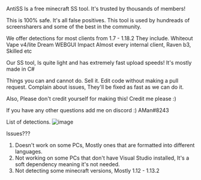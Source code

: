 AntiSS Is a free minecraft SS tool.
It's trusted by thousands of members!

This is 100% safe. It's all false positives.
This tool is used by hundreads of screensharers and some of the best in the community.

We offer detections for most clients from 1.7 - 1.18.2
They include.
Whiteout
Vape v4/lite
Dream WEBGUI
Impact
Almost every internal client, Raven b3, Skilled etc

Our SS tool, Is quite light and has extremely fast upload speeds!
It's mostly made in C#

Things you can and cannot do.
Sell it.
Edit code without making a pull request.
Complain about issues, They'll be fixed as fast as we can do it.

Also, Please don't credit yourself for making this! 
Credit me please :)

If you have any other questions add me on discord :)
AMan#8243

List of detections.
![image](https://user-images.githubusercontent.com/106023701/169703043-005f864b-c290-4e67-aa6b-95c8f59b82a6.png)







Issues???

1. Doesn't work on some PCs, Mostly ones that are formatted into different languages.
2. Not working on some PCs that don't have Visual Studio installed, It's a soft dependency meaning it's not needed.
3. Not detecting some minecraft versions, Mostly 1.12 - 1.13.2
